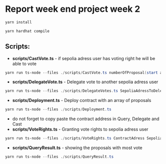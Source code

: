 # Report week end project week 2

```powershell
yarn install
```

```powershell
yarn hardhat compile
```

## Scripts:


* **scripts/CastVote.ts** - if sepolia adress user has voting right he will be able to vote
```powershell
yarn run ts-node --files ./scripts/CastVote.ts numberOfProposal(start at 0)
```
* **scripts/DelegateVote.ts** - Delegate vote to another sepolia adress user
```powershell
yarn run ts-node --files ./scripts/DelegateVotes.ts SepoliaAdressToDelegate
```
* **scripts/Deployment.ts** - Deploy contract with an array of proposals
```powershell
yarn run ts-node --files ./scripts/Deployment.ts
```
* do not forget to copy paste the contract address in Query, Delegate and Cast
* **scripts/VoteRights.ts** - Granting vote rights to sepolia adress user
```powershell
yarn run ts-node --files ./scripts/VoteRights.ts ContractAdress SepoliaAddress
```
* **scripts/QueryResult.ts** - showing the proposals with most vote
```powershell
yarn run ts-node --files ./scripts/QueryResult.ts
```

